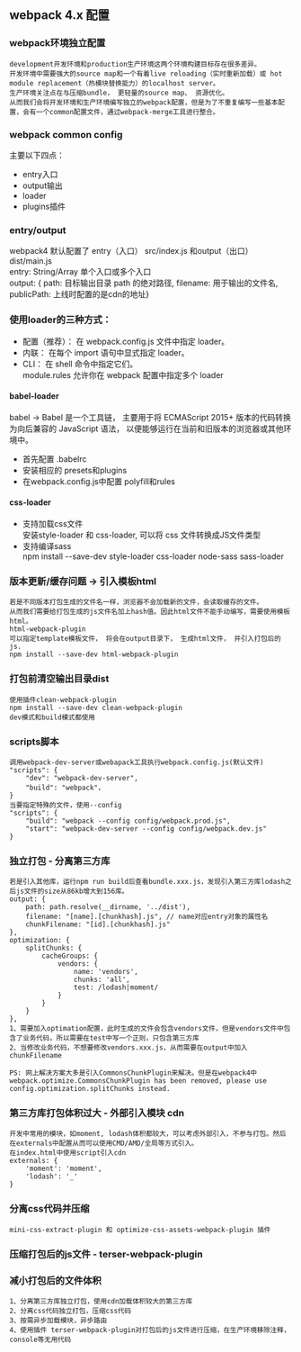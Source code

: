 ## webpack 4.x 配置
### webpack环境独立配置
```
development开发环境和production生产环境这两个环境构建目标存在很多差异。 
开发环境中需要强大的source map和一个有着live reloading（实时重新加载）或 hot module replacement（热模块替换能力）的localhost server。 
生产环境关注点在与压缩bundle， 更轻量的source map、 资源优化。
从而我们会将开发环境和生产环境编写独立的webpack配置，但是为了不重复编写一些基本配置，会有一个common配置文件，通过webpack-merge工具进行整合。 
```

### webpack common config
主要以下四点：
* entry入口
* output输出
* loader
* plugins插件

### entry/output
webpack4 默认配置了 entry（入口） src/index.js 和output（出口） dist/main.js   
entry: String/Array<string> 单个入口或多个入口   
output: { path: 目标输出目录 path 的绝对路径, filename: 用于输出的文件名, publicPath: 上线时配置的是cdn的地址}   

### 使用loader的三种方式： 
* 配置（推荐）： 在 webpack.config.js 文件中指定 loader。 
* 内联： 在每个 import 语句中显式指定 loader。 
* CLI： 在 shell 命令中指定它们。    
module.rules 允许你在 webpack 配置中指定多个 loader

#### babel-loader   
babel -> Babel 是一个工具链， 主要用于将 ECMAScript 2015+ 版本的代码转换为向后兼容的 JavaScript 语法， 
以便能够运行在当前和旧版本的浏览器或其他环境中。 
* 首先配置 .babelrc
* 安装相应的 presets和plugins
* 在webpack.config.js中配置 polyfill和rules

#### css-loader
* 支持加载css文件   
安装style-loader 和 css-loader, 可以将 css 文件转换成JS文件类型   
* 支持编译sass   
npm install --save-dev style-loader css-loader node-sass sass-loader   

### 版本更新/缓存问题 -> 引入模板html
```
若是不同版本打包生成的文件名一样，浏览器不会加载新的文件，会读取缓存的文件。
从而我们需要给打包生成的js文件名加上hash值。因此html文件不能手动编写，需要使用模板html。
html-webpack-plugin 
可以指定template模板文件， 将会在output目录下， 生成html文件， 并引入打包后的js.
npm install --save-dev html-webpack-plugin
```

### 打包前清空输出目录dist
```
使用插件clean-webpack-plugin
npm install --save-dev clean-webpack-plugin
dev模式和build模式都使用
```

### scripts脚本
```
调用webpack-dev-server或webapack工具执行webpack.config.js(默认文件)
"scripts": {
    "dev": "webpack-dev-server",
    "build": "webpack"，
}
当要指定特殊的文件，使用--config
"scripts": {
    "build": "webpack --config config/webpack.prod.js",
    "start": "webpack-dev-server --config config/webpack.dev.js"
}
```

### 独立打包 - 分离第三方库
```
若是引入其他库，运行npm run build后查看bundle.xxx.js，发现引入第三方库lodash之后js文件的size从86kb增大到156库。
output: {
    path: path.resolve(__dirname, '../dist'),
    filename: "[name].[chunkhash].js", // name对应entry对象的属性名
    chunkFilename: "[id].[chunkhash].js"
},
optimization: {
    splitChunks: {
        cacheGroups: {
            vendors: {
                name: 'vendors',
                chunks: 'all',
                test: /lodash|moment/
            }
        }
    }
},
1、需要加入optimation配置，此时生成的文件会包含vendors文件，但是vendors文件中包含了业务代码，所以需要在test中写一个正则，只包含第三方库
2、当修改业务代码，不想要修改vendors.xxx.js，从而需要在output中加入chunkFilename

PS: 网上解决方案大多是引入CommonsChunkPlugin来解决。但是在webpack4中
webpack.optimize.CommonsChunkPlugin has been removed, please use config.optimization.splitChunks instead.

```

### 第三方库打包体积过大 - 外部引入模块 cdn
```
开发中常用的模块，如moment, lodash体积都较大，可以考虑外部引入，不参与打包。然后在externals中配置从而可以使用CMD/AMD/全局等方式引入。
在index.html中使用script引入cdn
externals: {
    'moment': 'moment',
    'lodash': '_'
}
```

### 分离css代码并压缩
```
mini-css-extract-plugin 和 optimize-css-assets-webpack-plugin 插件

```

### 压缩打包后的js文件 - terser-webpack-plugin

### 减小打包后的文件体积
```
1、分离第三方库独立打包，使用cdn加载体积较大的第三方库 
2、分离css代码独立打包，压缩css代码
3、按需异步加载模块，异步路由 
4、使用插件 terser-webpack-plugin对打包后的js文件进行压缩，在生产环境移除注释，console等无用代码

```

